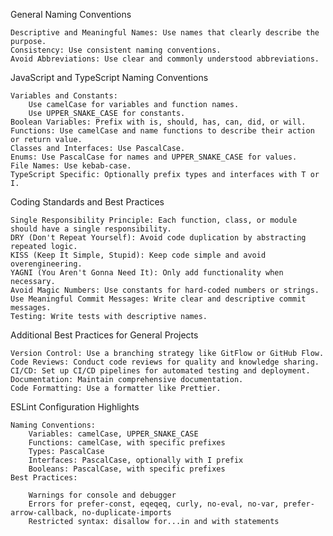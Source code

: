 General Naming Conventions

    Descriptive and Meaningful Names: Use names that clearly describe the purpose.
    Consistency: Use consistent naming conventions.
    Avoid Abbreviations: Use clear and commonly understood abbreviations.

JavaScript and TypeScript Naming Conventions

    Variables and Constants:
        Use camelCase for variables and function names.
        Use UPPER_SNAKE_CASE for constants.
    Boolean Variables: Prefix with is, should, has, can, did, or will.
    Functions: Use camelCase and name functions to describe their action or return value.
    Classes and Interfaces: Use PascalCase.
    Enums: Use PascalCase for names and UPPER_SNAKE_CASE for values.
    File Names: Use kebab-case.
    TypeScript Specific: Optionally prefix types and interfaces with T or I.

Coding Standards and Best Practices

    Single Responsibility Principle: Each function, class, or module should have a single responsibility.
    DRY (Don't Repeat Yourself): Avoid code duplication by abstracting repeated logic.
    KISS (Keep It Simple, Stupid): Keep code simple and avoid overengineering.
    YAGNI (You Aren't Gonna Need It): Only add functionality when necessary.
    Avoid Magic Numbers: Use constants for hard-coded numbers or strings.
    Use Meaningful Commit Messages: Write clear and descriptive commit messages.
    Testing: Write tests with descriptive names.

Additional Best Practices for General Projects

    Version Control: Use a branching strategy like GitFlow or GitHub Flow.
    Code Reviews: Conduct code reviews for quality and knowledge sharing.
    CI/CD: Set up CI/CD pipelines for automated testing and deployment.
    Documentation: Maintain comprehensive documentation.
    Code Formatting: Use a formatter like Prettier.

ESLint Configuration Highlights

    Naming Conventions:
        Variables: camelCase, UPPER_SNAKE_CASE
        Functions: camelCase, with specific prefixes
        Types: PascalCase
        Interfaces: PascalCase, optionally with I prefix
        Booleans: PascalCase, with specific prefixes
    Best Practices:

        Warnings for console and debugger
        Errors for prefer-const, eqeqeq, curly, no-eval, no-var, prefer-arrow-callback, no-duplicate-imports
        Restricted syntax: disallow for...in and with statements
